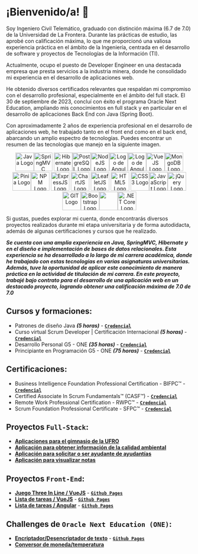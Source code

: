 # ¡Bienvenido/a! 👋
Soy Ingeniero Civil Telemático, graduado con distinción máxima (6.7 de 7.0) de la Universidad de La Frontera. Durante las prácticas de estudio, las aprobé con calificación máxima, lo que me proporcionó una valiosa experiencia práctica en el ámbito de la Ingeniería, centrada en el desarrollo de software y proyectos de Tecnologías de la Información (TI).

Actualmente, ocupo el puesto de Developer Engineer en una destacada empresa que presta servicios a la industria minera, donde he consolidado mi experiencia en el desarrollo de aplicaciones web.

He obtenido diversos certificados relevantes que respaldan mi compromiso con el desarrollo profesional, especialmente en el ámbito del full stack. El 30 de septiembre de 2023, concluí con éxito el programa Oracle Next Education, ampliando mis conocimientos en full stack y en particular en el desarrollo de aplicaciones Back End con Java (Spring Boot).

Con aproximadamente 2 años de experiencia profesional en el desarrollo de aplicaciones web, he trabajado tanto en el front end como en el back end, abarcando un amplio espectro de tecnologías. Puedes encontrar un resumen de las tecnologías que manejo en la siguiente imagen.


<p align="center"><img src="https://www.vectorlogo.zone/logos/java/java-icon.svg" alt="Java Logo" width="50" height="50"/><img src="https://www.vectorlogo.zone/logos/springio/springio-icon.svg" alt="SpringMVC Logo" width="50" height="50"/> <img src="https://www.vectorlogo.zone/logos/hibernate/hibernate-icon.svg" alt="Hibernate Logo" width="50" height="50"/><img src="https://www.vectorlogo.zone/logos/postgresql/postgresql-icon.svg" alt="PostgreSQL Logo" width="50" height="50"/><img src="https://www.vectorlogo.zone/logos/nodejs/nodejs-icon.svg" alt="NodeJS Logo" width="50" height="50"/><img src="https://angular.io/assets/images/logos/angular/angular.svg" alt="Logo de Angular" width="50" height="50"/><img src="https://cdn.worldvectorlogo.com/logos/rxjs-1.svg" alt="Logo de Angular" width="50" height="50"/><img src="https://www.vectorlogo.zone/logos/vuejs/vuejs-icon.svg" alt="VueJS Logo" width="50" height="50"/><img src="https://www.vectorlogo.zone/logos/mongodb/mongodb-icon.svg" alt="MongoDB Logo" width="50" height="50"/> <img src="https://upload.wikimedia.org/wikipedia/commons/1/1c/Pinialogo.svg" alt="Pinia Logo" width="50" height="50"/><img src="https://www.vectorlogo.zone/logos/npmjs/npmjs-icon.svg" alt="NPM Logo" width="50" height="50"/> <img src="https://www.vectorlogo.zone/logos/expressjs/expressjs-icon.svg" alt="ExpressJS Logo" width="50" height="50"/> <img src="https://www.chartjs.org/media/logo-title.svg" alt="ChartJS Logo" width="50" height="50"/> <img src="https://leafletjs.com/docs/images/logo.png" alt="LeafletJS Logo" width="50" height="50"/> <img src="https://www.vectorlogo.zone/logos/w3_html5/w3_html5-icon.svg" alt="HTML5 Logo" width="50" height="50"/> <img src="https://www.vectorlogo.zone/logos/w3_css/w3_css-icon.svg" alt="CSS3 Logo" width="50" height="50"/><img src="https://cdn.iconscout.com/icon/free/png-256/javascript-2752148-2284965.png" alt="JavaScript Logo" width="50" height="50"/><img src="https://www.vectorlogo.zone/logos/jquery/jquery-icon.svg" alt="jQuery Logo" width="50" height="50"/> <img src="https://www.vectorlogo.zone/logos/git-scm/git-scm-icon.svg" alt="GIT Logo" width="50" height="50"/><img src="https://www.vectorlogo.zone/logos/getbootstrap/getbootstrap-icon.svg" alt="Bootstrap Logo" width="50" height="50"/><img src="https://upload.wikimedia.org/wikipedia/commons/0/0d/C_Sharp_wordmark.svg" width="50"><img src="https://upload.wikimedia.org/wikipedia/commons/e/ee/.NET_Core_Logo.svg" alt=".NET Core Logo" height="50"/>
</p>
<p align="center">

</p>
Si gustas, puedes explorar mi cuenta, donde encontrarás diversos proyectos realizados durante mi etapa universitaria y de forma autodidacta, además de algunas certificaciones y cursos que he realizado.

***Se cuenta con una amplia experiencia en Java, SpringMVC, Hibernate y en el diseño e implementación de bases de datos relacionales. Esta experiencia se ha desarrollado a lo largo de mi carrera académica, donde he trabajado con estas tecnologías en varias asignaturas universitarias. Además, tuve la oportunidad de aplicar este conocimiento de manera práctica en la actividad de titulación de mi carrera. En este proyecto, trabajé bajo contrato para el desarrollo de una aplicación web en un destacado proyecto, logrando obtener una calificación máxima de 7.0 de 7.0***

##  Cursos y formaciones:
* Patrones de diseño Java ***(5 horas)***  - [**```Credencial```**](https://www.udemy.com/certificate/UC-08551de9-0f31-454c-8db7-4a64f33e00d1/)
* Curso virtual Scrum Developer | Certificación Internacional ***(5 horas)*** - [**```Credencial```**](https://www.udemy.com/certificate/UC-3cdaf2ed-5ed6-48e3-baba-28d11b474ba6/)
* Desarrollo Personal G5 - ONE ***(35 horas)*** - [**```Credencial```**](https://app.aluracursos.com/user/manriquezfernando-ns/degree-desarrollo-personal-grupo5-one-15568/certificate)
* Principiante en Programación G5 - ONE ***(75 horas)*** - [**```Credencial```**](https://app.aluracursos.com/user/manriquezfernando-ns/degree-programacion-primeros-pasos-grupo5-one-15570/certificate)

##  Certificaciones:
* Business Intelligence Foundation Professional Certification - BIFPC™ - [**```Credencial```**](https://www.credly.com/badges/aed735f5-882c-4cb7-a798-adb309c6f958/linked_in_profile)
* Certified Associate In Scrum Fundamentals™ (CASF™) - [**```Credencial```**](https://www.skillfront.com/Badges/18216164534138)
* Remote Work Professional Certification - RWPC™ - [**```Credencial```**](https://www.credly.com/badges/bb8fa051-f4f6-41bf-bd74-eb286510d6f1/linked_in_profile)
* Scrum Foundation Professional Certificate - SFPC™ - [**```Credencial```**](https://www.credly.com/badges/f4a7c6dc-de1e-44bd-b7a3-f9de96544793/linked_in_profile)
## Proyectos ```Full-Stack```:
* [**Aplicaciones para el gimnasio de la UFRO**](https://github.com/justFYM/Proyecto_FullStack_Hibernate_SpringMVC_1)
* [**Aplicación para obtener información de la calidad ambiental**](https://github.com/justFYM/Proyecto_FullStack_Hibernate_SpringMVC_2)
* [**Aplicación para solicitar o ser ayudante de ayudantías**](https://github.com/justFYM/Proyecto_FullStack_JavaxSwing_JavaSockets)
* [**Aplicación para visualizar notas**](https://github.com/justFYM/Proyecto_FullStack_NodeJS_VueJS)

## Proyectos ```Front-End```:
* [**Juego Three In Line / VueJS**](https://github.com/justFYM/Proyecto_JuegoThreeInLine_VueJS) - [**```Github Pages```**](https://justfym.github.io/Proyecto_JuegoThreeInLine_VueJS/)
* [**Lista de tareas / VueJS**](https://github.com/justFYM/Proyecto_ListaDeTareas_VueJS) - [**```Github Pages```**](https://justfym.github.io/Proyecto_ListaDeTareas_VueJS/)
* [**Lista de tareas / Angular**](https://github.com/justFYM/ListaDeTareas_Angular) - [**```Github Pages```**](https://justfym.github.io/ListaDeTareas_Angular/)

## Challenges de ```Oracle Next Education (ONE)```:
* [**Encriptador/Desencriptador de texto**](https://github.com/justFYM/Challenge1-ONE) - [**```Github Pages```**](https://justfym.github.io/Challenge1-ONE/)
* [**Conversor de moneda/temperatura**](https://github.com/justFYM/Challenge_Conversor_BackEnd_ONE)